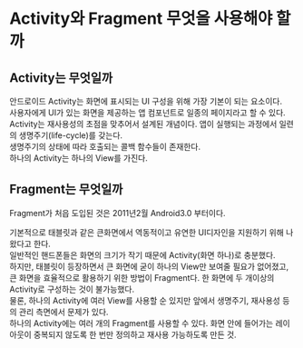 # Activity와 Fragment 무엇을 사용해야 할까

## Activity는 무엇일까
안드로이드 Activity는 화면에 표시되는 UI 구성을 위해 가장 기본이 되는 요소이다.</br>
사용자에게 UI가 있는 화면을 제공하는 앱 컴포넌트로 일종의 페이지라고 할 수 있다. </br>
Activity는 재사용성의 초점을 맞추어서 설계된 개념이다. 앱이 실행되는 과정에서 일련의 생명주기(life-cycle)를 갖는다. </br>
생명주기의 상태에 따라 호출되는 콜백 함수들이 존재한다. </br>
하나의 Activity는 하나의 View를 가진다. 


## Fragment는 무엇일까
Fragment가 처읍 도입된 것은 2011년2월 Android3.0 부터이다. </br>

기본적으로 태블릿과 같은 큰화면에서 역동적이고 유연한 UI디자인을 지원하기 위해 나왔다고 한다. </br>
일반적인 핸드폰들은 화면의 크기가 작기 때문에 Activity(화면 하나)로 충분했다. </br>
하지만, 태블릿이 등장하면서 큰 화면에 굳이 하나의 View만 보여줄 필요가 없어졌고, 큰 화면을 효율적으로 활용하기 위한 방법이 Fragment다.
한 화면에 두 개이상의 Activity로 구성하는 것이 불가능했다. </br>
물론, 하나의 Activity에 여러 View를 사용할 순 있지만 앞에서 생명주기, 재사용성 등의 관리 측면에서 문제가 있다. </br>
하나의 Activity에는 여러 개의 Fragment를 사용할 수 있다.
화면 안에 들어가는 레이아웃이 중복되지 않도록 한 번만 정의하고 재사용 가능하도록 만든 것.